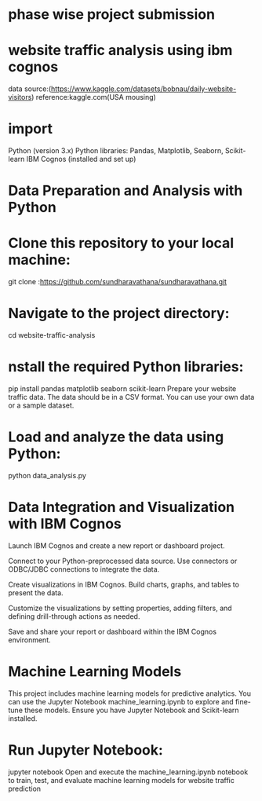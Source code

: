 # phase wise project submission
# website traffic analysis using ibm cognos
data source:(https://www.kaggle.com/datasets/bobnau/daily-website-visitors)
reference:kaggle.com(USA mousing)
# import
Python (version 3.x)
Python libraries: Pandas, Matplotlib, Seaborn, Scikit-learn
IBM Cognos (installed and set up)
# Data Preparation and Analysis with Python
# Clone this repository to your local machine:
git clone :https://github.com/sundharavathana/sundharavathana.git
# Navigate to the project directory:
cd website-traffic-analysis
# nstall the required Python libraries:
pip install pandas matplotlib seaborn scikit-learn
Prepare your website traffic data. The data should be in a CSV format. You can use your own data or a sample dataset.
# Load and analyze the data using Python:
python data_analysis.py
# Data Integration and Visualization with IBM Cognos
Launch IBM Cognos and create a new report or dashboard project.

Connect to your Python-preprocessed data source. Use connectors or ODBC/JDBC connections to integrate the data.

Create visualizations in IBM Cognos. Build charts, graphs, and tables to present the data.

Customize the visualizations by setting properties, adding filters, and defining drill-through actions as needed.

Save and share your report or dashboard within the IBM Cognos environment.
# Machine Learning Models
This project includes machine learning models for predictive analytics. You can use the Jupyter Notebook machine_learning.ipynb to explore and fine-tune these models. Ensure you have Jupyter Notebook and Scikit-learn installed.

# Run Jupyter Notebook:
jupyter notebook
Open and execute the machine_learning.ipynb notebook to train, test, and evaluate machine learning models for website traffic prediction
 
